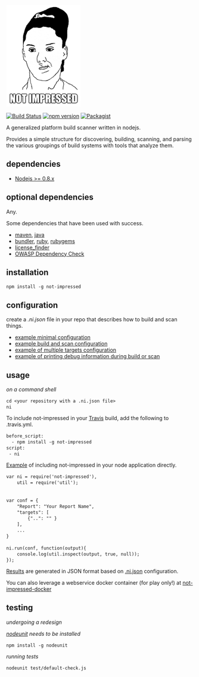 ![Not Impressed](not-impressed.png)

[![Build Status](https://travis-ci.org/scottleedavis/not-impressed.svg)](https://travis-ci.org/scottleedavis/not-impressed)
[![npm version](https://badge.fury.io/js/not-impressed.svg)](http://badge.fury.io/js/not-impressed)
[![Packagist](https://img.shields.io/packagist/l/doctrine/orm.svg)](https://www.npmjs.com/package/not-impressed)

A generalized platform build scanner written in nodejs.

Provides a simple structure for discovering, building, scanning, and parsing the various groupings of build systems with tools that analyze them.

dependencies
------------

* [Nodejs >= 0.8.x](https://nodejs.org)

optional dependencies
---------------------

Any.

Some dependencies that have been used with success.
* [maven](https://maven.apache.org/download.cgi), [java](https://java.com/en/download/)
* [bundler](http://bundler.io/), [ruby](https://www.ruby-lang.org/en/), [rubygems](https://rubygems.org/)
* [license_finder](https://github.com/pivotal/LicenseFinder)
* [OWASP Dependency Check](https://www.owasp.org/index.php/OWASP_Dependency_Check)


installation
------------
```
npm install -g not-impressed
```

configuration
-------------

create a *.ni.json* file in your repo that describes how to build and scan things.

* [example minimal configuration](examples/config/min.json)
* [example build and scan configuration](examples/config/multi_build.json)
* [example of multiple targets configuration](examples/config/multi_target.json)
* [example of printing debug information during build or scan](examples/config/debug.json)

usage
-------
*on a command shell*
```
cd <your repository with a .ni.json file>
ni
```


To include not-impressed in your [Travis](https://travis-ci.org/) build, add the following to .travis.yml.
```
before_script:
  - npm install -g not-impressed
script:
 - ni
```


[Example](examples/non_global.js) of including not-impressed in your node application directly.
```
var ni = require('not-impressed'),
	util = require('util');


var conf = {
    "Report": "Your Report Name",
    "targets": [
        {"..": "" }
    ],
    ...
}

ni.run(conf, function(output){
	console.log(util.inspect(output, true, null));
});

``` 


[Results](results.json) are generated in JSON format based on [.ni.json](.ni.json) configuration.


You can also leverage a webservice docker container (for play only!) at [not-impressed-docker](https://github.com/scottleedavis/not-impressed-docker)


testing
-------

*undergoing a redesign*

*[nodeunit](https://github.com/caolan/nodeunit) needs to be installed*
```
npm install -g nodeunit
```
*running tests*
```
nodeunit test/default-check.js
```

